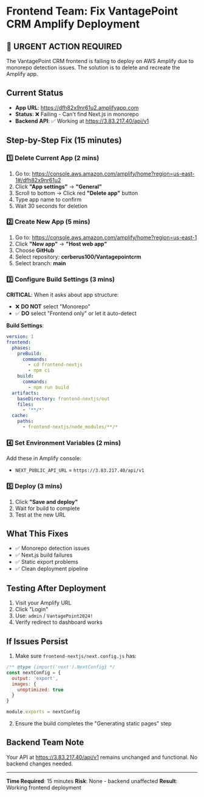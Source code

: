 # Frontend Team: Fix VantagePoint CRM Amplify Deployment

## 🚨 URGENT ACTION REQUIRED

The VantagePoint CRM frontend is failing to deploy on AWS Amplify due to monorepo detection issues. The solution is to delete and recreate the Amplify app.

## Current Status
- **App URL**: https://dfh82x9nr61u2.amplifyapp.com
- **Status**: ❌ Failing - Can't find Next.js in monorepo
- **Backend API**: ✅ Working at https://3.83.217.40/api/v1

## Step-by-Step Fix (15 minutes)

### 1️⃣ Delete Current App (2 mins)
1. Go to: https://console.aws.amazon.com/amplify/home?region=us-east-1#/dfh82x9nr61u2
2. Click **"App settings"** → **"General"**
3. Scroll to bottom → Click red **"Delete app"** button
4. Type app name to confirm
5. Wait 30 seconds for deletion

### 2️⃣ Create New App (5 mins)
1. Go to: https://console.aws.amazon.com/amplify/home?region=us-east-1
2. Click **"New app"** → **"Host web app"**
3. Choose **GitHub**
4. Select repository: **cerberus100/Vantagepointcrm**
5. Select branch: **main**

### 3️⃣ Configure Build Settings (3 mins)

**CRITICAL**: When it asks about app structure:
- ❌ **DO NOT** select "Monorepo"
- ✅ **DO** select "Frontend only" or let it auto-detect

**Build Settings**:
```yaml
version: 1
frontend:
  phases:
    preBuild:
      commands:
        - cd frontend-nextjs
        - npm ci
    build:
      commands:
        - npm run build
  artifacts:
    baseDirectory: frontend-nextjs/out
    files:
      - '**/*'
  cache:
    paths:
      - frontend-nextjs/node_modules/**/*
```

### 4️⃣ Set Environment Variables (2 mins)
Add these in Amplify console:
- `NEXT_PUBLIC_API_URL` = `https://3.83.217.40/api/v1`

### 5️⃣ Deploy (3 mins)
1. Click **"Save and deploy"**
2. Wait for build to complete
3. Test at the new URL

## What This Fixes
- ✅ Monorepo detection issues
- ✅ Next.js build failures
- ✅ Static export problems
- ✅ Clean deployment pipeline

## Testing After Deployment
1. Visit your Amplify URL
2. Click "Login"
3. Use: `admin` / `VantagePoint2024!`
4. Verify redirect to dashboard works

## If Issues Persist
1. Make sure `frontend-nextjs/next.config.js` has:
```javascript
/** @type {import('next').NextConfig} */
const nextConfig = {
  output: 'export',
  images: {
    unoptimized: true
  }
}

module.exports = nextConfig
```

2. Ensure the build completes the "Generating static pages" step

## Backend Team Note
Your API at https://3.83.217.40/api/v1 remains unchanged and functional. No backend changes needed.

---

**Time Required**: 15 minutes
**Risk**: None - backend unaffected
**Result**: Working frontend deployment
